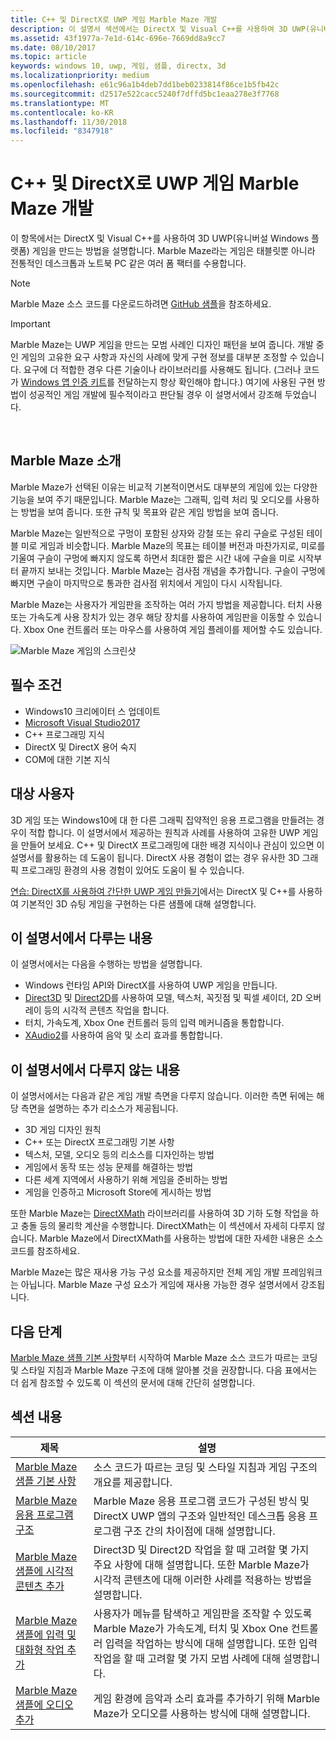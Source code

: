 ```yaml
---
title: C++ 및 DirectX로 UWP 게임 Marble Maze 개발
description: 이 설명서 섹션에서는 DirectX 및 Visual C++를 사용하여 3D UWP(유니버설 Windows 플랫폼) 게임을 만드는 방법을 설명합니다.
ms.assetid: 43f1977a-7e1d-614c-696e-7669dd8a9cc7
ms.date: 08/10/2017
ms.topic: article
keywords: windows 10, uwp, 게임, 샘플, directx, 3d
ms.localizationpriority: medium
ms.openlocfilehash: e61c96a1b4deb7dd1beb0233814f86ce1b5fb42c
ms.sourcegitcommit: d2517e522cacc5240f7dffd5bc1eaa278e3f7768
ms.translationtype: MT
ms.contentlocale: ko-KR
ms.lasthandoff: 11/30/2018
ms.locfileid: "8347918"
---
```

# <a name="developing-marble-maze-a-uwp-game-in-c-and-directx"></a>C++ 및 DirectX로 UWP 게임 Marble Maze 개발




이 항목에서는 DirectX 및 Visual C++를 사용하여 3D UWP(유니버설 Windows 플랫폼) 게임을 만드는 방법을 설명합니다. Marble Maze라는 게임은 태블릿뿐 아니라 전통적인 데스크톱과 노트북 PC 같은 여러 폼 팩터를 수용합니다.

> [!NOTE]
> Marble Maze 소스 코드를 다운로드하려면 [GitHub 샘플](http://go.microsoft.com/fwlink/?LinkId=624011)을 참조하세요.

> [!IMPORTANT]
> Marble Maze는 UWP 게임을 만드는 모범 사례인 디자인 패턴을 보여 줍니다. 개발 중인 게임의 고유한 요구 사항과 자신의 사례에 맞게 구현 정보를 대부분 조정할 수 있습니다. 요구에 더 적합한 경우 다른 기술이나 라이브러리를 사용해도 됩니다. (그러나 코드가 [Windows 앱 인증 키트](https://docs.microsoft.com/windows/uwp/debug-test-perf/windows-app-certification-kit)를 전달하는지 항상 확인해야 합니다.) 여기에 사용된 구현 방법이 성공적인 게임 개발에 필수적이라고 판단될 경우 이 설명서에서 강조해 두었습니다.

 

## <a name="introducing-marble-maze"></a>Marble Maze 소개


Marble Maze가 선택된 이유는 비교적 기본적이면서도 대부분의 게임에 있는 다양한 기능을 보여 주기 때문입니다. Marble Maze는 그래픽, 입력 처리 및 오디오를 사용하는 방법을 보여 줍니다. 또한 규칙 및 목표와 같은 게임 방법을 보여 줍니다.

Marble Maze는 일반적으로 구멍이 포함된 상자와 강철 또는 유리 구슬로 구성된 테이블 미로 게임과 비슷합니다. Marble Maze의 목표는 테이블 버전과 마찬가지로, 미로를 기울여 구슬이 구멍에 빠지지 않도록 하면서 최대한 짧은 시간 내에 구슬을 미로 시작부터 끝까지 보내는 것입니다. Marble Maze는 검사점 개념을 추가합니다. 구슬이 구멍에 빠지면 구슬이 마지막으로 통과한 검사점 위치에서 게임이 다시 시작됩니다.

Marble Maze는 사용자가 게임판을 조작하는 여러 가지 방법을 제공합니다. 터치 사용 또는 가속도계 사용 장치가 있는 경우 해당 장치를 사용하여 게임판을 이동할 수 있습니다. Xbox One 컨트롤러 또는 마우스를 사용하여 게임 플레이를 제어할 수도 있습니다.

![Marble Maze 게임의 스크린샷](images/marblemaze-2.png)

## <a name="prerequisites"></a>필수 조건


-   Windows10 크리에이터 스 업데이트
-   [Microsoft Visual Studio2017](https://www.visualstudio.com/downloads/)
-   C++ 프로그래밍 지식
-   DirectX 및 DirectX 용어 숙지
-   COM에 대한 기본 지식

## <a name="who-should-read-this"></a>대상 사용자


3D 게임 또는 Windows10에 대 한 다른 그래픽 집약적인 응용 프로그램을 만들려는 경우이 적합 합니다. 이 설명서에서 제공하는 원칙과 사례를 사용하여 고유한 UWP 게임을 만들어 보세요. C++ 및 DirectX 프로그래밍에 대한 배경 지식이나 관심이 있으면 이 설명서를 활용하는 데 도움이 됩니다. DirectX 사용 경험이 없는 경우 유사한 3D 그래픽 프로그래밍 환경의 사용 경험이 있어도 도움이 될 수 있습니다.

[연습: DirectX를 사용하여 간단한 UWP 게임 만들기](tutorial--create-your-first-uwp-directx-game.md)에서는 DirectX 및 C++를 사용하여 기본적인 3D 슈팅 게임을 구현하는 다른 샘플에 대해 설명합니다.

## <a name="what-this-documentation-covers"></a>이 설명서에서 다루는 내용


이 설명서에서는 다음을 수행하는 방법을 설명합니다.

-   Windows 런타임 API와 DirectX를 사용하여 UWP 게임을 만듭니다.
-   [Direct3D](https://msdn.microsoft.com/library/windows/desktop/ff476080) 및 [Direct2D](https://msdn.microsoft.com/library/windows/desktop/dd370990)를 사용하여 모델, 텍스처, 꼭짓점 및 픽셀 셰이더, 2D 오버레이 등의 시각적 콘텐츠 작업을 합니다.
-   터치, 가속도계, Xbox One 컨트롤러 등의 입력 메커니즘을 통합합니다.
-   [XAudio2](https://msdn.microsoft.com/library/windows/desktop/hh405049)를 사용하여 음악 및 소리 효과를 통합합니다.

## <a name="what-this-documentation-does-not-cover"></a>이 설명서에서 다루지 않는 내용


이 설명서에서는 다음과 같은 게임 개발 측면을 다루지 않습니다. 이러한 측면 뒤에는 해당 측면을 설명하는 추가 리소스가 제공됩니다.

-   3D 게임 디자인 원칙
-   C++ 또는 DirectX 프로그래밍 기본 사항
-   텍스처, 모델, 오디오 등의 리소스를 디자인하는 방법
-   게임에서 동작 또는 성능 문제를 해결하는 방법
-   다른 세계 지역에서 사용하기 위해 게임을 준비하는 방법
-   게임을 인증하고 Microsoft Store에 게시하는 방법

또한 Marble Maze는 [DirectXMath](https://msdn.microsoft.com/library/windows/desktop/hh437833) 라이브러리를 사용하여 3D 기하 도형 작업을 하고 충돌 등의 물리학 계산을 수행합니다. DirectXMath는 이 섹션에서 자세히 다루지 않습니다. Marble Maze에서 DirectXMath를 사용하는 방법에 대한 자세한 내용은 소스 코드를 참조하세요.

Marble Maze는 많은 재사용 가능 구성 요소를 제공하지만 전체 게임 개발 프레임워크는 아닙니다. Marble Maze 구성 요소가 게임에 재사용 가능한 경우 설명서에서 강조됩니다.

## <a name="next-steps"></a>다음 단계


[Marble Maze 샘플 기본 사항](marble-maze-sample-fundamentals.md)부터 시작하여 Marble Maze 소스 코드가 따르는 코딩 및 스타일 지침과 Marble Maze 구조에 대해 알아볼 것을 권장합니다. 다음 표에서는 더 쉽게 참조할 수 있도록 이 섹션의 문서에 대해 간단히 설명합니다.

## <a name="in-this-section"></a>섹션 내용


| 제목                                                                                                                    | 설명                                                                                                                                                                                                                                        |
|--------------------------------------------------------------------------------------------------------------------------|----------------------------------------------------------------------------------------------------------------------------------------------------------------------------------------------------------------------------------------------------|
| [Marble Maze 샘플 기본 사항](marble-maze-sample-fundamentals.md)                                                   | 소스 코드가 따르는 코딩 및 스타일 지침과 게임 구조의 개요를 제공합니다.                                                                                                                                 |
| [Marble Maze 응용 프로그램 구조](marble-maze-application-structure.md)                                               | Marble Maze 응용 프로그램 코드가 구성된 방식 및 DirectX UWP 앱의 구조와 일반적인 데스크톱 응용 프로그램 구조 간의 차이점에 대해 설명합니다.                                                                                    |
| [Marble Maze 샘플에 시각적 콘텐츠 추가](adding-visual-content-to-the-marble-maze-sample.md)                   | Direct3D 및 Direct2D 작업을 할 때 고려할 몇 가지 주요 사항에 대해 설명합니다. 또한 Marble Maze가 시각적 콘텐츠에 대해 이러한 사례를 적용하는 방법을 설명합니다.                                                                           |
| [Marble Maze 샘플에 입력 및 대화형 작업 추가](adding-input-and-interactivity-to-the-marble-maze-sample.md) | 사용자가 메뉴를 탐색하고 게임판을 조작할 수 있도록 Marble Maze가 가속도계, 터치 및 Xbox One 컨트롤러 입력을 작업하는 방식에 대해 설명합니다. 또한 입력 작업을 할 때 고려할 몇 가지 모범 사례에 대해 설명합니다. |
| [Marble Maze 샘플에 오디오 추가](adding-audio-to-the-marble-maze-sample.md)                                     | 게임 환경에 음악과 소리 효과를 추가하기 위해 Marble Maze가 오디오를 사용하는 방식에 대해 설명합니다.                                                                                                                                                  |

 

 

 




